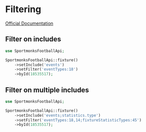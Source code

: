 # Filtering

[Official Documentation](https://docs.sportmonks.com/football2/api/request-options/filtering)

## Filter on includes

```php
use SportmonksFootballApi;

SportmonksFootballApi::fixture()
	->setInclude('events')
	->setFilter('eventTypes:18')
	->byId(18535517);
```

## Filter on multiple includes

```php
use SportmonksFootballApi;

SportmonksFootballApi::fixture()
	->setInclude('events;statistics.type')
	->setFilter('eventTypes:18,14;fixtureStatisticTypes:45')
	->byId(18535517);
```